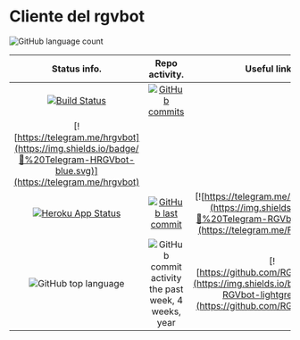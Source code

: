 # Cliente del rgvbot








![GitHub language count](https://img.shields.io/github/languages/count/RGVylar/rgvbotWithHTML.svg)

| Status info. | Repo activity. | Useful links. | Something :') |
|     :---:    |     :---:      |     :---:     |     :---:     |
| [![Build Status](https://travis-ci.org/RGVylar/rgvbotWithHTML.svg?branch=master)](https://travis-ci.org/RGVylar/rgvbotWithHTML)   | [![GitHub commits](https://img.shields.io/github/commits-since/RGVylar/rgvbotWithHTML/0.0.1.svg)](https://github.com/RGVylar/rgvbotWithHTML/commits/master)
| [![https://telegram.me/hrgvbot](https://img.shields.io/badge/💬%20Telegram-HRGVbot-blue.svg)](https://telegram.me/hrgvbot)    |
| [![Heroku App Status](http://heroku-shields.herokuapp.com/rgvbot-with-html)](https://rgvbot-with-html.herokuapp.com)     | [![GitHub last commit](https://img.shields.io/github/last-commit/RGVylar/rgvbotWithHTML.svg)](https://github.com/RGVylar/rgvbotWithHTML)       | [![https://telegram.me/FirstNodeBot](https://img.shields.io/badge/💬%20Telegram-RGVbot-blue.svg)](https://telegram.me/FirstNodeBot)      |
| ![GitHub top language](https://img.shields.io/github/languages/top/RGVylar/rgvbotWithHTML.svg) | ![GitHub commit activity the past week, 4 weeks, year](https://img.shields.io/github/commit-activity/y/RGVylar/rgvbotWithHTML.svg)| [![https://github.com/RGVylar/rgvbot](https://img.shields.io/badge/Github-RGVbot-lightgrey.svg)](https://github.com/RGVylar/rgvbot) |
